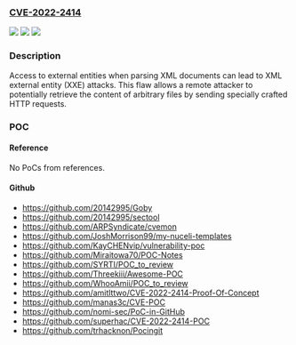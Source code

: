 ### [CVE-2022-2414](https://cve.mitre.org/cgi-bin/cvename.cgi?name=CVE-2022-2414)
![](https://img.shields.io/static/v1?label=Product&message=Dogtag%20PKI&color=blue)
![](https://img.shields.io/static/v1?label=Version&message=n%2Fa&color=blue)
![](https://img.shields.io/static/v1?label=Vulnerability&message=CWE-611&color=brighgreen)

### Description

Access to external entities when parsing XML documents can lead to XML external entity (XXE) attacks. This flaw allows a remote attacker to potentially retrieve the content of arbitrary files by sending specially crafted HTTP requests.

### POC

#### Reference
No PoCs from references.

#### Github
- https://github.com/20142995/Goby
- https://github.com/20142995/sectool
- https://github.com/ARPSyndicate/cvemon
- https://github.com/JoshMorrison99/my-nuceli-templates
- https://github.com/KayCHENvip/vulnerability-poc
- https://github.com/Miraitowa70/POC-Notes
- https://github.com/SYRTI/POC_to_review
- https://github.com/Threekiii/Awesome-POC
- https://github.com/WhooAmii/POC_to_review
- https://github.com/amitlttwo/CVE-2022-2414-Proof-Of-Concept
- https://github.com/manas3c/CVE-POC
- https://github.com/nomi-sec/PoC-in-GitHub
- https://github.com/superhac/CVE-2022-2414-POC
- https://github.com/trhacknon/Pocingit

